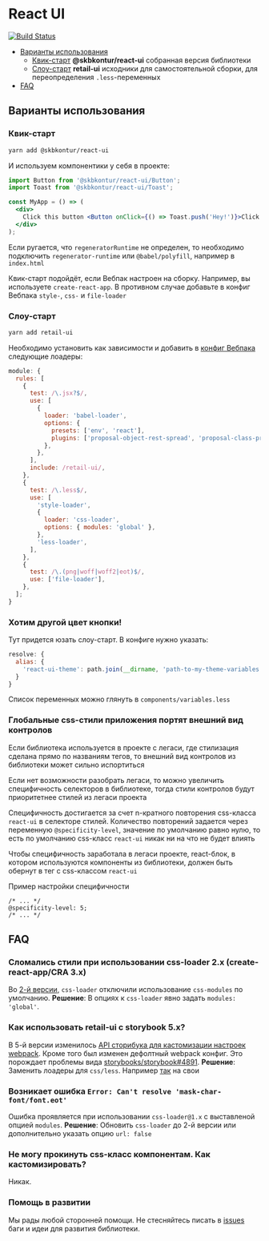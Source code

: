 # React UI

[![Build Status](https://tc.skbkontur.ru/app/rest/builds/buildType:FrontendInfrastructure_Packages_RunAll/statusIcon)](https://tc.skbkontur.ru/project.html?projectId=FrontendInfrastructure_Packages_ReactUI&tab=projectOverview)

- [Варианты использования](#Варианты-использования)
  - [Квик-старт](#Квик-старт) **@skbkontur/react-ui** собранная версия библиотеки
  - [Слоу-старт](#Слоу-старт) **retail-ui** исходники для самостоятельной сборки, для переопределения `.less`-переменных
- [FAQ](#FAQ)

## <a name="Варианты-использования"></a>Варианты использования

### <a name="Квик-старт"></a>Квик-старт

```bash
yarn add @skbkontur/react-ui
```

И используем компонентики у себя в проекте:

```jsx static
import Button from '@skbkontur/react-ui/Button';
import Toast from '@skbkontur/react-ui/Toast';

const MyApp = () => (
  <div>
    Click this button <Button onClick={() => Toast.push('Hey!')}>Click me</Button>
  </div>
);
```

Если ругается, что `regeneratorRuntime` не определен, то необходимо подключить `regenerator-runtime` или `@babel/polyfill`, например в `index.html`

Квик-старт подойдёт, если Вебпак настроен на сборку. Например, вы используете `create-react-app`. В противном случае добавьте в конфиг Вебпака `style-`, `css-` и `file-loader`

### <a name="Слоу-старт"></a>Слоу-старт

```bash
yarn add retail-ui
```

Необходимо установить как зависимости и добавить в [конфиг Вебпака](https://webpack.js.org/configuration/) следующие лоадеры:

```js static
module: {
  rules: [
    {
      test: /\.jsx?$/,
      use: [
        {
          loader: 'babel-loader',
          options: {
            presets: ['env', 'react'],
            plugins: ['proposal-object-rest-spread', 'proposal-class-properties'],
          },
        },
      ],
      include: /retail-ui/,
    },
    {
      test: /\.less$/,
      use: [
        'style-loader',
        {
          loader: 'css-loader',
          options: { modules: 'global' },
        },
        'less-loader',
      ],
    },
    {
      test: /\.(png|woff|woff2|eot)$/,
      use: ['file-loader'],
    },
  ];
}
```

### Хотим другой цвет кнопки!

Тут придется юзать слоу-старт. В конфиге нужно указать:

```js static
resolve: {
  alias: {
    'react-ui-theme': path.join(__dirname, 'path-to-my-theme-variables.less')
  }
}
```

Список переменных можно глянуть в `components/variables.less`

### Глобальные css-стили приложения портят внешний вид контролов

Если библиотека используется в проекте с легаси, где стилизация сделана прямо по названиям тегов, то внешний вид контролов из библиотеки может сильно испортиться

Если нет возможности разобрать легаси, то можно увеличить специфичность селекторов в библиотеке, тогда стили контролов будут приоритетнее стилей из легаси проекта

Специфичность достигается за счет n-кратного повторения css-класса `react-ui` в селекторе стилей. Количество повторений задается через переменную `@specificity-level`, значение по умолчанию равно нулю, то есть по умолчанию css-класс `react-ui` никак ни на что не будет влиять

Чтобы специфичность заработала в легаси проекте, react-блок, в котором используются компоненты из библиотеки, должен быть обернут в тег с css-классом `react-ui`

Пример настройки специфичности

```less
/* ... */
@specificity-level: 5;
/* ... */
```

## <a name="FAQ"></a>FAQ

### Сломались стили при использовании css-loader 2.x (create-react-app/CRA 3.x)

Во [2-й версии](https://github.com/webpack-contrib/css-loader/releases/tag/v2.0.0), `css-loader` отключили использование `css-modules` по умолчанию.
**Решение**: В опциях к `css-loader` явно задать `modules: 'global'`.

### Как использовать retail-ui с storybook 5.x?

В 5-й версии изменилось [API сторибука для кастомизации настроек webpack](https://github.com/storybooks/storybook/blob/v5.0.0/MIGRATION.md#webpack-config-simplifcation).
Кроме того был изменен дефолтный webpack конфиг. Это порождает проблемы вида [storybooks/storybook#4891](https://github.com/storybooks/storybook/issues/4891).
**Решение**: Заменить лоадеры для `css/less`. Например [так](https://github.com/storybooks/storybook/issues/6319#issuecomment-477852640) на свои

### Возникает ошибка `Error: Can't resolve 'mask-char-font/font.eot'`

Ошибка проявляется при использовании `css-loader@1.x` с выставленой опцией `modules`.
**Решение**: Обновить `css-loader` до 2-й версии или дополнительно указать опцию `url: false`

### Не могу прокинуть css-класс компонентам. Как кастомизировать?

Никак.

### Помощь в развитии

Мы рады любой сторонней помощи. Не стесняйтесь писать в [issues](https://github.com/skbkontur/retail-ui/issues)
баги и идеи для развития библиотеки.<br />
